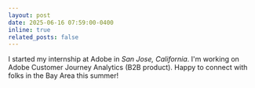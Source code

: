 ```yaml
---
layout: post
date: 2025-06-16 07:59:00-0400
inline: true
related_posts: false
---
```


I started my internship at Adobe in _San Jose, California_. I'm working on Adobe Customer Journey Analytics (B2B product). Happy to connect with folks in the Bay Area this summer!
